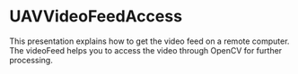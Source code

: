 # UAVVideoFeedAccess
This presentation explains how to get the video feed on a remote computer. The videoFeed helps you to access the video through OpenCV for further processing. 

